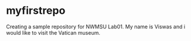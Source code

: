 # myfirstrepo
Creating a sample repository for NWMSU Lab01.
My name is Viswas and i would like to visit the Vatican museum.
